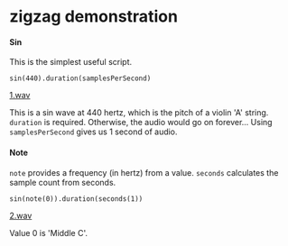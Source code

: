 # zigzag demonstration

#### Sin
This is the simplest useful script.
```
sin(440).duration(samplesPerSecond)
```
[1.wav](/1.wav)

This is a sin wave at 440 hertz, which is the pitch of a violin 'A' string.
`duration` is required. Otherwise, the audio would go on forever...
Using `samplesPerSecond` gives us 1 second of audio.

#### Note
`note` provides a frequency (in hertz) from a value.
`seconds` calculates the sample count from seconds.
```
sin(note(0)).duration(seconds(1))
```
[2.wav](/2.wav)

Value 0 is 'Middle C'.

